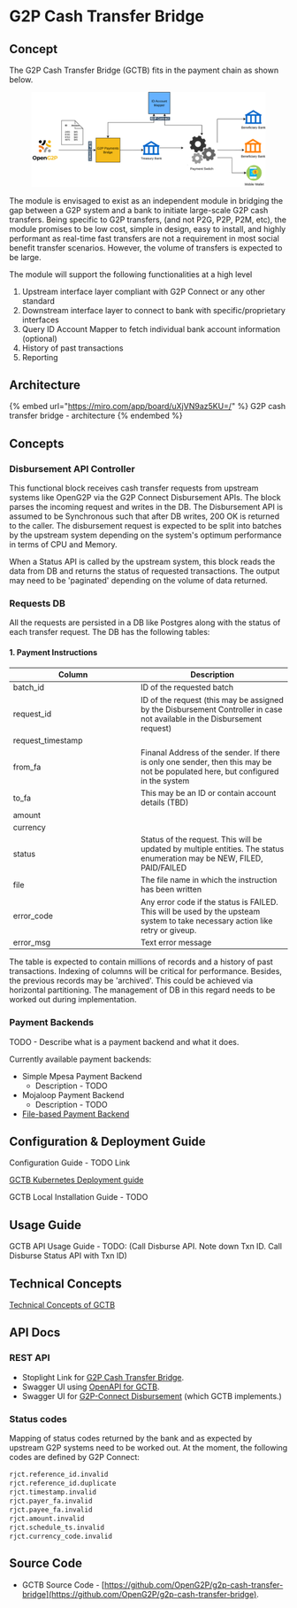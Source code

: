 # G2P Cash Transfer Bridge

## Concept

The G2P Cash Transfer Bridge (GCTB) fits in the payment chain as shown below.

<figure><img src="https://github.com/OpenG2P/openg2p-documentation/raw/develop/.gitbook/assets/gpb-payment-chain.png" alt=""><figcaption></figcaption></figure>

The module is envisaged to exist as an independent module in bridging the gap between a G2P system and a bank to initiate large-scale G2P cash transfers. Being specific to G2P transfers, (and not P2G, P2P, P2M, etc), the module promises to be low cost, simple in design, easy to install, and highly performant as real-time fast transfers are not a requirement in most social benefit transfer scenarios. However, the volume of transfers is expected to be large.

The module will support the following functionalities at a high level

1. Upstream interface layer compliant with G2P Connect or any other standard
2. Downstream interface layer to connect to bank with specific/proprietary interfaces
3. Query ID Account Mapper to fetch individual bank account information (optional)
4. History of past transactions
5. Reporting

## Architecture

{% embed url="https://miro.com/app/board/uXjVN9az5KU=/" %}
G2P cash transfer bridge - architecture
{% endembed %}

## Concepts

### Disbursement API Controller

This functional block receives cash transfer requests from upstream systems like OpenG2P via the G2P Connect Disbursement APIs. The block parses the incoming request and writes in the DB. The Disbursement API is assumed to be Synchronous such that after DB writes, 200 OK is returned to the caller. The disbursement request is expected to be split into batches by the upstream system depending on the system's optimum performance in terms of CPU and Memory.

When a Status API is called by the upstream system, this block reads the data from DB and returns the status of requested transactions. The output may need to be 'paginated' depending on the volume of data returned.

### Requests DB

All the requests are persisted in a DB like Postgres along with the status of each transfer request. The DB has the following tables:

#### 1. Payment Instructions

<table><thead><tr><th width="217">Column</th><th>Description</th></tr></thead><tbody><tr><td>batch_id</td><td>ID of the requested batch</td></tr><tr><td>request_id</td><td>ID of the request (this may be assigned by the Disbursement Controller in case not available in the Disbursement request)</td></tr><tr><td>request_timestamp</td><td></td></tr><tr><td>from_fa</td><td>Finanal Address of the sender. If there is only one sender, then this may be not be populated here, but configured in the system</td></tr><tr><td>to_fa</td><td>This may be an ID or contain account details (TBD)</td></tr><tr><td>amount</td><td></td></tr><tr><td>currency</td><td></td></tr><tr><td>status</td><td>Status of the request. This will be updated by multiple entities. The status enumeration may be NEW, FILED, PAID/FAILED</td></tr><tr><td>file</td><td>The file name in which the instruction has been written</td></tr><tr><td>error_code</td><td>Any error code if the status is FAILED. This will be used by the upsteam system to take necessary action like retry or giveup.</td></tr><tr><td>error_msg</td><td>Text error message</td></tr></tbody></table>

The table is expected to contain millions of records and a history of past transactions. Indexing of columns will be critical for performance. Besides, the previous records may be 'archived'. This could be achieved via horizontal partitioning. The management of DB in this regard needs to be worked out during implementation.

### Payment Backends

TODO - Describe what is a payment backend and what it does.

Currently available payment backends:

* Simple Mpesa Payment Backend
  * Description - TODO
* Mojaloop Payment Backend
  * Description - TODO
* [File-based Payment Backend](../g2p-payments-bridge.md)

## Configuration & Deployment Guide

Configuration Guide - TODO Link

[GCTB Kubernetes Deployment guide](../../../guides/deployment-guide/deployment-on-kubernetes/#g2p-cash-transfer-bridge-deployment)

GCTB Local Installation Guide - TODO

## Usage Guide

GCTB API Usage Guide - TODO: (Call Disburse API. Note down Txn ID. Call Disburse Status API with Txn ID)

## Technical Concepts

[Technical Concepts of GCTB](../../../developer-zone/repositories/g2p-cash-transfer-bridge.md)

## API Docs

### REST API

* Stoplight Link for [G2P Cash Transfer Bridge](https://openg2p.stoplight.io/docs/g2p-cash-transfer-bridge).
* Swagger UI using [OpenAPI for GCTB](https://validator.swagger.io/?url=https://raw.githubusercontent.com/OpenG2P/g2p-cash-transfer-bridge/develop/api-docs/generated/openapi.json).
* Swagger UI for [G2P-Connect Disbursement](https://validator.swagger.io/?url=https://raw.githubusercontent.com/g2p-connect/specs/draft/release/yaml/disburse\_core\_api\_v1.0.0.yaml) (which GCTB implements.)

### Status codes

Mapping of status codes returned by the bank and as expected by upstream G2P systems need to be worked out. At the moment, the following codes are defined by G2P Connect:

```
rjct.reference_id.invalid
rjct.reference_id.duplicate 
rjct.timestamp.invalid
rjct.payer_fa.invalid
rjct.payee_fa.invalid
rjct.amount.invalid
rjct.schedule_ts.invalid 
rjct.currency_code.invalid 
```

## Source Code

* GCTB Source Code - [https://github.com/OpenG2P/g2p-cash-transfer-bridge](https://github.com/OpenG2P/g2p-cash-transfer-bridge).
